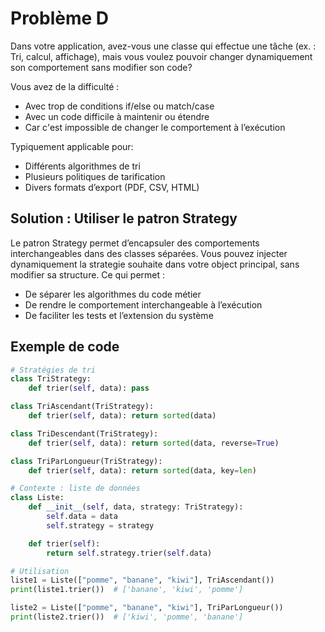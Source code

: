 # Problème D

Dans votre application, avez-vous une classe qui effectue une tâche (ex. : Tri, calcul, affichage), mais vous voulez pouvoir changer dynamiquement son comportement sans modifier son code?

Vous avez de la difficulté :

- Avec trop de conditions if/else ou match/case
- Avec un code difficile à maintenir ou étendre
- Car c'est impossible de changer le comportement à l’exécution

Typiquement applicable pour:

- Différents algorithmes de tri
- Plusieurs politiques de tarification
- Divers formats d’export (PDF, CSV, HTML)

## Solution : Utiliser le patron Strategy

Le patron Strategy permet d’encapsuler des comportements interchangeables dans des classes séparées.
Vous pouvez injecter dynamiquement la strategie souhaite dans votre object principal, sans modifier sa structure. Ce qui permet :

- De séparer les algorithmes du code métier
- De rendre le comportement interchangeable à l’exécution
- De faciliter les tests et l’extension du système

## Exemple de code

```python
# Stratégies de tri
class TriStrategy:
    def trier(self, data): pass

class TriAscendant(TriStrategy):
    def trier(self, data): return sorted(data)

class TriDescendant(TriStrategy):
    def trier(self, data): return sorted(data, reverse=True)

class TriParLongueur(TriStrategy):
    def trier(self, data): return sorted(data, key=len)

# Contexte : liste de données
class Liste:
    def __init__(self, data, strategy: TriStrategy):
        self.data = data
        self.strategy = strategy

    def trier(self):
        return self.strategy.trier(self.data)

# Utilisation
liste1 = Liste(["pomme", "banane", "kiwi"], TriAscendant())
print(liste1.trier())  # ['banane', 'kiwi', 'pomme']

liste2 = Liste(["pomme", "banane", "kiwi"], TriParLongueur())
print(liste2.trier())  # ['kiwi', 'pomme', 'banane']

```
